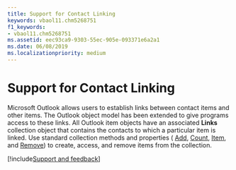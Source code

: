 ```yaml
---
title: Support for Contact Linking
keywords: vbaol11.chm5268751
f1_keywords:
- vbaol11.chm5268751
ms.assetid: eec93ca9-9303-55ec-905e-093371e6a2a1
ms.date: 06/08/2019
ms.localizationpriority: medium
---
```



# Support for Contact Linking

Microsoft Outlook allows users to establish links between contact items and other items. The Outlook object model has been extended to give programs access to these links. All Outlook item objects have an associated **Links** collection object that contains the contacts to which a particular item is linked. Use standard collection methods and properties ( [Add](../../../api/overview/Outlook.md), [Count](../../../api/overview/Outlook.md), [Item](../../../api/overview/Outlook.md), and [Remove](../../../api/overview/Outlook.md)) to create, access, and remove items from the collection.

[!include[Support and feedback](~/includes/feedback-boilerplate.md)]